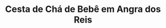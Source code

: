 ---
title: "Cesta de Chá de Bebê em Angra dos Reis"
description: "Comemore o chá de bebê com uma cesta personalizada em Angra dos Reis. Cestas com itens adoráveis e úteis para o novo membro da família, uma surpresa carinhosa para os pais."
layout: "home.html"
permalink: "/cesta-de-cha-de-bebe-em-angra-dos-reis/"
---